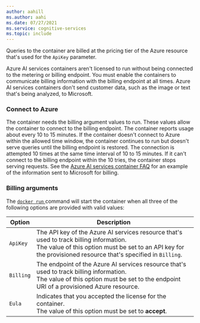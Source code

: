 ```yaml
---
author: aahill
ms.author: aahi
ms.date: 07/27/2021
ms.service: cognitive-services
ms.topic: include
---
```


Queries to the container are billed at the pricing tier of the Azure resource that's used for the `ApiKey` parameter.

Azure AI services containers aren't licensed to run without being connected to the metering or billing endpoint. You must enable the containers to communicate billing information with the billing endpoint at all times. Azure AI services containers don't send customer data, such as the image or text that's being analyzed, to Microsoft.

### Connect to Azure

The container needs the billing argument values to run. These values allow the container to connect to the billing endpoint. The container reports usage about every 10 to 15 minutes. If the container doesn't connect to Azure within the allowed time window, the container continues to run but doesn't serve queries until the billing endpoint is restored. The connection is attempted 10 times at the same time interval of 10 to 15 minutes. If it can't connect to the billing endpoint within the 10 tries, the container stops serving requests. See the [Azure AI services container FAQ](../articles/ai-services/containers/container-faq.yml#how-does-billing-work) for an example of the information sent to Microsoft for billing.

### Billing arguments

The <a href="https://docs.docker.com/engine/reference/commandline/run/" target="_blank">`docker run` <span class="docon docon-navigate-external x-hidden-focus"></span></a> command will start the container when all three of the following options are provided with valid values:

| Option | Description |
|--------|-------------|
| `ApiKey` | The API key of the Azure AI services resource that's used to track billing information.<br/>The value of this option must be set to an API key for the provisioned resource that's specified in `Billing`. |
| `Billing` | The endpoint of the Azure AI services resource that's used to track billing information.<br/>The value of this option must be set to the endpoint URI of a provisioned Azure resource.|
| `Eula` | Indicates that you accepted the license for the container.<br/>The value of this option must be set to **accept**. |
